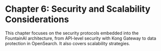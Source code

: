 # Chapter 6: Security and Scalability Considerations

This chapter focuses on the security protocols embedded into the FountainAI architecture, from API-level security with Kong Gateway to data protection in OpenSearch. It also covers scalability strategies.
